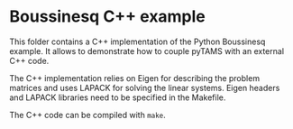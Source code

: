 # Boussinesq C++ example

This folder contains a C++ implementation of the Python
Boussinesq example. It allows to demonstrate how to couple
pyTAMS with an external C++ code.

The C++ implementation relies on Eigen for describing the
problem matrices and uses LAPACK for solving the linear systems.
Eigen headers and LAPACK libraries need to be specified in the
Makefile.

The C++ code can be compiled with `make`.
